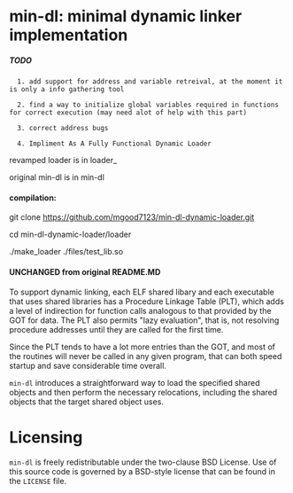 # min-dl: minimal dynamic linker implementation

##### TODO
      1. add support for address and variable retreival, at the moment it is only a info gathering tool
      
      2. find a way to initialize global variables required in functions for correct execution (may need alot of help with this part)
      
      3. correct address bugs

      4. Impliment As A Fully Functional Dynamic Loader
 

revamped loader is in loader_

original min-dl is in min-dl

#### compilation:

git clone https://github.com/mgood7123/min-dl-dynamic-loader.git

cd min-dl-dynamic-loader/loader

./make_loader ./files/test_lib.so




#### UNCHANGED from original README.MD
To support dynamic linking, each ELF shared libary and each executable that
uses shared libraries has a Procedure Linkage Table (PLT), which adds a level
of indirection for function calls analogous to that provided by the GOT for
data. The PLT also permits "lazy evaluation", that is, not resolving
procedure addresses until they are called for the first time.

Since the PLT tends to have a lot more entries than the GOT, and most of the
routines will never be called in any given program, that can both speed
startup and save considerable time overall.

`min-dl` introduces a straightforward way to load the specified shared
objects and then perform the necessary relocations, including the shared
objects that the target shared object uses.

# Licensing
`min-dl` is freely redistributable under the two-clause BSD License.
Use of this source code is governed by a BSD-style license that can be found
in the `LICENSE` file.
